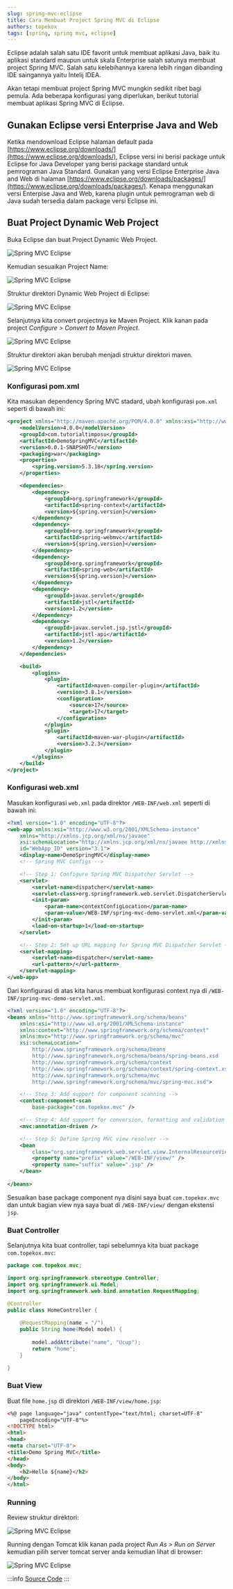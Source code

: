 ```yaml
---
slug: spring-mvc-eclipse
title: Cara Membuat Project Spring MVC di Eclipse
authors: topekox
tags: [spring, spring mvc, eclipse]
---
```


Eclipse adalah salah satu IDE favorit untuk membuat aplikasi Java, baik itu aplikasi standard maupun untuk skala Enterprise salah satunya membuat project Spring MVC. Salah satu kelebihannya karena lebih ringan dibanding IDE saingannya yaitu Intelij IDEA.

<!--truncate-->

Akan tetapi membuat project Spring MVC mungkin sedikit ribet bagi pemula. Ada beberapa konfigurasi yang diperlukan, berikut tutorial membuat aplikasi Spring MVC di Eclipse.

## Gunakan Eclipse versi Enterprise Java and Web

Ketika mendownload Eclipse halaman default pada [https://www.eclipse.org/downloads/](https://www.eclipse.org/downloads/), Eclipse versi ini berisi package untuk Eclipse for Java Developer yang berisi package standard untuk pemrograman Java Standard. Gunakan yang versi Eclipse Enterprise Java and Web di halaman [https://www.eclipse.org/downloads/packages/](https://www.eclipse.org/downloads/packages/). Kenapa menggunakan versi Enterpise Java and Web, karena plugin untuk pemrograman web di Java sudah tersedia dalam package versi Eclipse ini.

## Buat Project Dynamic Web Project

Buka Eclipse dan buat Project Dynamic Web Project.

![Spring MVC Eclipse](1.png)

Kemudian sesuaikan Project Name:

![Spring MVC Eclipse](2.png)

Struktur direktori Dynamic Web Project di Eclipse:

![Spring MVC Eclipse](3.png)

Selanjutnya kita convert projectnya ke Maven Project. Klik kanan pada project *Configure > Convert to Maven Project*.

![Spring MVC Eclipse](4.png)

Struktur direktori akan berubah menjadi struktur direktori maven.

![Spring MVC Eclipse](5.png)

### Konfigurasi pom.xml

Kita masukan dependency Spring MVC stadard, ubah konfigurasi `pom.xml` seperti di bawah ini:

```xml title=pom.xml
<project xmlns="http://maven.apache.org/POM/4.0.0" xmlns:xsi="http://www.w3.org/2001/XMLSchema-instance" xsi:schemaLocation="http://maven.apache.org/POM/4.0.0 https://maven.apache.org/xsd/maven-4.0.0.xsd">
	<modelVersion>4.0.0</modelVersion>
	<groupId>com.tutorialtimposu</groupId>
	<artifactId>DemoSpringMVC</artifactId>
	<version>0.0.1-SNAPSHOT</version>
	<packaging>war</packaging>
	<properties>
		<spring.version>5.3.18</spring.version>
	</properties>

	<dependencies>
		<dependency>
			<groupId>org.springframework</groupId>
			<artifactId>spring-context</artifactId>
			<version>${spring.version}</version>
		</dependency>
		<dependency>
			<groupId>org.springframework</groupId>
			<artifactId>spring-webmvc</artifactId>
			<version>${spring.version}</version>
		</dependency>
		<dependency>
			<groupId>org.springframework</groupId>
			<artifactId>spring-web</artifactId>
			<version>${spring.version}</version>
		</dependency>
		<dependency>
			<groupId>javax.servlet</groupId>
			<artifactId>jstl</artifactId>
			<version>1.2</version>
		</dependency>
		<dependency>
			<groupId>javax.servlet.jsp.jstl</groupId>
			<artifactId>jstl-api</artifactId>
			<version>1.2</version>
		</dependency>
	</dependencies>

	<build>
		<plugins>
			<plugin>
				<artifactId>maven-compiler-plugin</artifactId>
				<version>3.8.1</version>
				<configuration>
					<source>17</source>
					<target>17</target>
				</configuration>
			</plugin>
			<plugin>
				<artifactId>maven-war-plugin</artifactId>
				<version>3.2.3</version>
			</plugin>
		</plugins>
	</build>
</project>
```

### Konfigurasi web.xml

Masukan konfigurasi `web.xml` pada direktor `/WEB-INF/web.xml` seperti di bawah ini:

```xml title=web.xml
<?xml version="1.0" encoding="UTF-8"?>
<web-app xmlns:xsi="http://www.w3.org/2001/XMLSchema-instance"
	xmlns="http://xmlns.jcp.org/xml/ns/javaee"
	xsi:schemaLocation="http://xmlns.jcp.org/xml/ns/javaee http://xmlns.jcp.org/xml/ns/javaee/web-app_3_1.xsd"
	id="WebApp_ID" version="3.1">
	<display-name>DemoSpringMVC</display-name>
	<!-- Spring MVC Configs -->

	<!-- Step 1: Configure Spring MVC Dispatcher Servlet -->
	<servlet>
		<servlet-name>dispatcher</servlet-name>
		<servlet-class>org.springframework.web.servlet.DispatcherServlet</servlet-class>
		<init-param>
			<param-name>contextConfigLocation</param-name>
			<param-value>/WEB-INF/spring-mvc-demo-servlet.xml</param-value>
		</init-param>
		<load-on-startup>1</load-on-startup>
	</servlet>

	<!-- Step 2: Set up URL mapping for Spring MVC Dispatcher Servlet -->
	<servlet-mapping>
		<servlet-name>dispatcher</servlet-name>
		<url-pattern>/</url-pattern>
	</servlet-mapping>
</web-app>
```

Dari konfigurasi di atas kita harus membuat konfigurasi context nya di `/WEB-INF/spring-mvc-demo-servlet.xml`.

```xml title=spring-mvc-demo-servlet.xml
<?xml version="1.0" encoding="UTF-8"?>
<beans xmlns="http://www.springframework.org/schema/beans"
	xmlns:xsi="http://www.w3.org/2001/XMLSchema-instance"
	xmlns:context="http://www.springframework.org/schema/context"
	xmlns:mvc="http://www.springframework.org/schema/mvc"
	xsi:schemaLocation="
		http://www.springframework.org/schema/beans
    	http://www.springframework.org/schema/beans/spring-beans.xsd
    	http://www.springframework.org/schema/context
    	http://www.springframework.org/schema/context/spring-context.xsd
    	http://www.springframework.org/schema/mvc
        http://www.springframework.org/schema/mvc/spring-mvc.xsd">

	<!-- Step 3: Add support for component scanning -->
	<context:component-scan
		base-package="com.topekox.mvc" />

	<!-- Step 4: Add support for conversion, formatting and validation support -->
	<mvc:annotation-driven />

	<!-- Step 5: Define Spring MVC view resolver -->
	<bean
		class="org.springframework.web.servlet.view.InternalResourceViewResolver">
		<property name="prefix" value="/WEB-INF/view/" />
		<property name="suffix" value=".jsp" />
	</bean>
	
</beans>
```
Sesuaikan base package component nya disini saya buat `com.topekox.mvc` dan untuk bagian view nya saya buat di `/WEB-INF/view/` dengan ekstensi `jsp`.

### Buat Controller

Selanjutnya kita buat controller, tapi sebelumnya kita buat package `com.topekox.mvc`:

```java title=HomeController.java
package com.topekox.mvc;

import org.springframework.stereotype.Controller;
import org.springframework.ui.Model;
import org.springframework.web.bind.annotation.RequestMapping;

@Controller
public class HomeController {
	
	@RequestMapping(name = "/")
	public String home(Model model) {
		
		model.addAttribute("name", "Ucup");
		return "home";
	}

}
```

### Buat View

Buat file `home.jsp` di direktori `/WEB-INF/view/home.jsp`:

```html title=home.jsp
<%@ page language="java" contentType="text/html; charset=UTF-8"
    pageEncoding="UTF-8"%>
<!DOCTYPE html>
<html>
<head>
<meta charset="UTF-8">
<title>Demo Spring MVC</title>
</head>
<body>
	<h2>Hello ${name}</h2>
</body>
</html>
```

### Running

Review struktur direktori:

![Spring MVC Eclipse](6.png)

Running dengan Tomcat klik kanan pada project *Run As > Run on Server* kemudian pilih server tomcat server anda kemudian lihat di browser:

![Spring MVC Eclipse](7.png)

:::info
[Source Code](https://github.com/TutorialTimposu/tutorial-spring-from-blog/tree/main/SpringMVCEclipse)
:::
